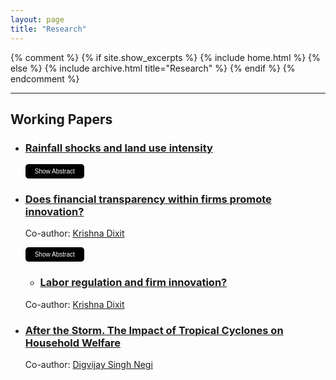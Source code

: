 ```yaml
---
layout: page
title: "Research"
---
```


{% comment %}
{% if site.show_excerpts %}
  {% include home.html %}
{% else %}
  {% include archive.html title="Research" %}
{% endif %}
{% endcomment %}

---

## Working Papers

- ### [Rainfall shocks and land use intensity](#)
  <button class="dropdown-button" onclick="toggleAbstract('abstract1')">Show Abstract</button>
  <div id="abstract1" class="abstract-content">
      <p>Growing multiple crops per year (cropping intensity) is a crucial determinant of agricultural
      production, especially in multi-cropping and drought-prone regions. However, existing studies
      assessing the adverse effects of extreme weather events on global food security, have primarily
      focused on crop yield and area, while neglecting their effect on cropping intensity. In the face
      of extreme weather, farmers may adjust cropping intensity - either increasing or decreasing it - 
      which can mitigate or exacerbate impacts on overall production. Using district-level panel
      data from India, this study examines how cropping intensity responds to rainfall shocks both
      droughts and excessive rainfall. We find that rainfall shocks have an asymmetric effect on 
      cropping intensity: it declines in response to drought but increases under excess rainfall, 
      reflecting farmers’ behavioral response to these shocks. This adjustment primarily involves 
      changes in cultivated areas and area shares of crops, especially that of water-intensive crops. 
      Our results also suggest that the crop diversification significantly reduces the variability of 
      cropping intensity to droughts, while irrigation proves ineffective in mitigating the adverse 
      effects of droughts.</p>
  </div>

- ### [Does financial transparency within firms promote innovation?](#)
  Co-author: [Krishna Dixit](https://www.imthyderabad.edu.in/faculty/krishnadixit)

   <button class="dropdown-button" onclick="toggleAbstract('abstract2')">Show Abstract</button>
  <div id="abstract2" class="abstract-content">
      <p> Firms’ innovations spur their productivity growth and provide them with a sustainable competitive advantage. However, the positive effects of firms’ innovations extend beyond their own productivity improvements, contributing to overall economic growth and employment. Existing empirical studies suggest that firms’ innovations are influenced by several factors, among which firm financial transparency is an important one, as it reduces the firm’s cost of capital and improves its contractual efficiency. However, a priori, how financial transparency would affect innovation is ambiguous since there are two competing hypotheses: one suggests that financial transparency could increase firm innovation, while the other suggests it may reduce it. Existing empirical studies have found mixed evidence, with some studies suggesting a positive relationship, while others have found a negative association. In this context, using multi-country firm-level data from the World Bank Enterprises Survey, this paper re-examines the question: how does firm financial transparency affect innovation? Our results suggest that financial transparency is positively correlated with firm innovation and remains robust across several checks, including endogeneity concerns. This positive association between financial transparency and innovation also holds for both intensive and extensive margins of firm innovativeness, including when we separate innovation into adoption and invention aspects. Lastly, we also conduct a heterogeneity analysis across firm size, female ownership, and shareholding patterns, uncovering some interesting patterns.</p>
  </div>

  - ### [Labor regulation and firm innovation?](#)
  Co-author: [Krishna Dixit](https://www.imthyderabad.edu.in/faculty/krishnadixit)

- ### [After the Storm. The Impact of Tropical Cyclones on Household Welfare](#)
  Co-author: [Digvijay Singh Negi](https://sites.google.com/view/digvijaysnegi/home?authuser=0)

  

<script>
    function toggleAbstract(id) {
        const abstract = document.getElementById(id);
        if (abstract.style.display === 'none' || abstract.style.display === '') {
            abstract.style.display = 'block';
        } else {
            abstract.style.display = 'none';
        }
    }
</script>

<style>
    .abstract-content {
        display: none; /* Initially hidden */
        margin-top: 5px; /* Small margin above the box */
        border-left: 3px solid #000; /* Black border */
        padding: 8px; /* Smaller padding for a compact box */
        background-color: #f0f0f0; /* Light gray background */
        font-family: Arial, sans-serif; /* Standard font */
        font-size: 12px; /* Smaller font size */
        color: #000; /* Black text color */
        border-radius: 3px; /* Slightly rounded corners */
        max-width: 400px; /* Reduce the width of the box */
        line-height: 1.4; /* Compact line spacing */
    }

    .dropdown-button {
        background-color: #000; /* Black button */
        color: white;
        border: none;
        padding: 6px 15px; /* Smaller padding for compact button */
        cursor: pointer;
        font-size: 10px; /* Smaller font size */
        border-radius: 5px; /* Slightly rounded corners */
    }

    .dropdown-button:hover {
        background-color: #333; /* Dark gray hover effect */
    }
</style>

